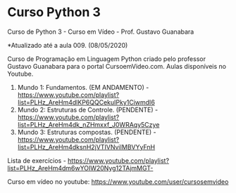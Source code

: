 # Curso Python 3
 Curso de Python 3 - Curso em Vídeo - Prof. Gustavo Guanabara

*Atualizado até a aula 009. (08/05/2020)

Curso de Programação em Linguagem Python criado pelo professor Gustavo Guanabara para o portal CursoemVideo.com. Aulas disponíveis no Youtube.

1. Mundo 1: Fundamentos. (EM ANDAMENTO) - <https://www.youtube.com/playlist?list=PLHz_AreHm4dlKP6QQCekuIPky1CiwmdI6> 
2. Mundo 2: Estruturas de Controle. (PENDENTE) - <https://www.youtube.com/playlist?list=PLHz_AreHm4dk_nZHmxxf_J0WRAqy5Czye> 
3. Mundo 3: Estruturas compostas. (PENDENTE) - <https://www.youtube.com/playlist?list=PLHz_AreHm4dksnH2jVTIVNviIMBVYyFnH> 

Lista de exercícios - <https://www.youtube.com/playlist?list=PLHz_AreHm4dm6wYOIW20Nyg12TAjmMGT->

Curso em vídeo no youtube: <https://www.youtube.com/user/cursosemvideo>
